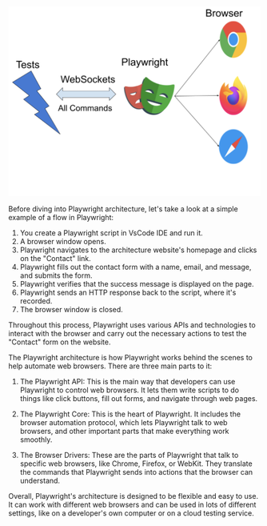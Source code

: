 ![alt text](./PlaywrightArchitecture.png)

Before diving into Playwright architecture, let's take a look at a simple example of a flow in Playwright:
1. You create a Playwright script in VsCode  IDE and run it.
2. A browser window opens.
3. Playwright navigates to the architecture website's homepage and clicks on the "Contact" link.
4. Playwright fills out the contact form with a name, email, and message, and submits the form.
5. Playwright verifies that the success message is displayed on the page.
6. Playwright sends an HTTP response back to the script, where it's recorded.
7. The browser window is closed.

Throughout this process, Playwright uses various APIs and technologies to interact with the browser and carry out the necessary actions to test the "Contact" form on the website.

The Playwright architecture is how Playwright works behind the scenes to help automate web browsers. There are three main parts to it:

1. The Playwright API: This is the main way that developers can use Playwright to control web browsers. 
It lets them write scripts to do things like click buttons, fill out forms, and navigate through web pages.

2. The Playwright Core: This is the heart of Playwright. 
It includes the browser automation protocol, which lets Playwright talk to web browsers, and other important parts that make everything work smoothly.

3. The Browser Drivers: These are the parts of Playwright that talk to specific web browsers, like Chrome, Firefox, or WebKit.
They translate the commands that Playwright sends into actions that the browser can understand.

Overall, Playwright's architecture is designed to be flexible and easy to use. 
It can work with different web browsers and can be used in lots of different settings, like on a developer's own computer or on a cloud testing service.
